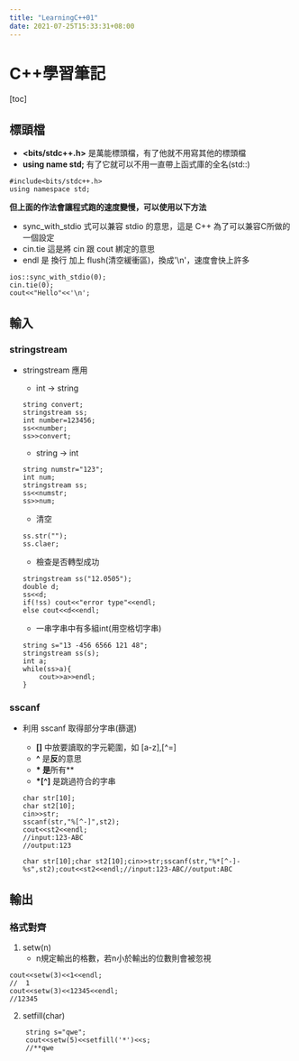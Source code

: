 ```yaml
---
title: "LearningC++01"
date: 2021-07-25T15:33:31+08:00
---
```


# C++學習筆記

[toc]

## 標頭檔

* **<bits/stdc++.h>** 是萬能標頭檔，有了他就不用寫其他的標頭檔
* **using name std;** 有了它就可以不用一直帶上函式庫的全名(std::)

```c++=
#include<bits/stdc++.h>
using namespace std;
```

**但上面的作法會讓程式跑的速度變慢，可以使用以下方法**

* sync_with_stdio 式可以兼容 stdio 的意思，這是 C++ 為了可以兼容C所做的一個設定
* cin.tie 這是將 cin 跟 cout 綁定的意思
* endl 是 換行 加上 flush(清空緩衝區)，換成'\n'，速度會快上許多

```C++=
ios::sync_with_stdio(0);
cin.tie(0); 
cout<<"Hello"<<'\n';
```

## 輸入

### stringstream

* stringstream 應用

  * int -> string

  ```C++=
  string convert;
  stringstream ss;
  int number=123456;
  ss<<number;
  ss>>convert;
  ```

  * string -> int

  ```C++=
  string numstr="123";
  int num;
  stringstream ss;
  ss<<numstr;
  ss>>num;
  ```

  * 清空

  ```C++=
  ss.str("");
  ss.claer;
  ```

  * 檢查是否轉型成功

  ```C++=
  stringstream ss("12.0505");
  double d;
  ss<<d;
  if(!ss) cout<<"error type"<<endl;
  else cout<<d<<endl;
  ```

  * 一串字串中有多組int(用空格切字串)

  ```C++=
  string s="13 -456 6566 121 48";
  stringstream ss(s);
  int a;
  while(ss>a){
      cout>>a>>endl;
  }
  ```

### sscanf

* 利用 sscanf 取得部分字串(篩選)

  * **[]** 中放要讀取的字元範圍，如 [a-z],[^=]
  * **^** 是**反**的意思
  * **\* 是**所有**
  * **\*[^]** 是跳過符合的字串

  ```c++=
  char str[10];
  char st2[10];
  cin>>str;
  sscanf(str,"%[^-]",st2);
  cout<<st2<<endl;
  //input:123-ABC
  //output:123
  ```

  ```C++=
  char str[10];char st2[10];cin>>str;sscanf(str,"%*[^-]-%s",st2);cout<<st2<<endl;//input:123-ABC//output:ABC
  ```

## 輸出

### 格式對齊

1. setw(n)
   * n規定輸出的格數，若n小於輸出的位數則會被忽視

```C++=
cout<<setw(3)<<1<<endl;
//  1
cout<<setw(3)<<12345<<endl;
//12345
```

2. setfill(char)

```C++=
    string s="qwe";
    cout<<setw(5)<<setfill('*')<<s;
    //**qwe
```